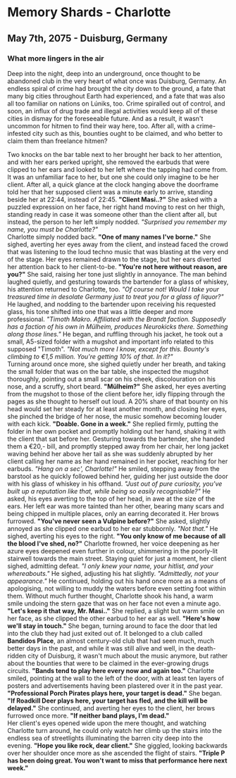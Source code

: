 # Memory Shards - Charlotte
## May 7th, 2075 - Duisburg, Germany
### What more lingers in the air
Deep into the night, deep into an underground, once thought to be abandoned club in the very heart of what once was Duisburg, Germany. An endless spiral of crime had brought the city down to the ground, a fate that many big cities throughout Earth had experienced, and a fate that was also all too familiar on nations on Lúniks, too. Crime spiralled out of control, and soon, an influx of drug trade and illegal activities would keep all of these cities in dismay for the foreseeable future. And as a result, it wasn't uncommon for hitmen to find their way here, too. After all, with a crime-infested city such as this, bounties ought to be claimed, and who better to claim them than freelance hitmen?

Two knocks on the bar table next to her brought her back to her attention, and with her ears perked upright, she removed the earbuds that were clipped to her ears and looked to her left where the tapping had come from. It was an unfamiliar face to her, but one she could only imagine to be her client. After all, a quick glance at the clock hanging above the doorframe told her that her supposed client was a minute early to arrive, standing beside her at 22:44, instead of 22:45. **"Client Masi..?"** She asked with a puzzled expression on her face, her right hand moving to rest on her thigh, standing ready in case it was someone other than the client after all, but instead, the person to her left simply nodded. *"Surprised you remember my name, you must be Charlotte?"* \
Charlotte simply nodded back. **"One of many names I've borne."** She sighed, averting her eyes away from the client, and instead faced the crowd that was listening to the loud techno music that was blasting at the very end of the stage. Her eyes remained drawn to the stage, but her ears diverted her attention back to her client-to-be. **"You're not here without reason, are you?"** She said, raising her tone just slightly in annoyance. The man behind laughed quietly, and gesturing towards the bartender for a glass of whiskey, his attention returned to Charlotte, too. *"Of course not! Would I take your treasured time in desolate Germany just to treat you for a glass of liquor?"* He laughed, and nodding to the bartender upon receiving his requested glass, his tone shifted into one that was a little deeper and more professional. *"Timoth Makro. Affiliated with the Brandt faction. Supposedly has a faction of his own in Mülheim, produces Neurokicks there. Something along those lines."* He began, and ruffling through his jacket, he took out a small, A5-sized folder with a mugshot and important info related to this supposed "Timoth". *"Not much more I know, except for this. Bounty's climbing to €1,5 million. You're getting 10% of that. In it?"* \
Turning around once more, she sighed quietly under her breath, and taking the small folder that was on the bar table, she inspected the mugshot thoroughly, pointing out a small scar on his cheek, discolouration on his nose, and a scruffy, short beard. **"Mülheim?"** She asked, her eyes averting from the mugshot to those of the client before her, idly flipping through the pages as she thought to herself out loud. A 20% share of that bounty on his head would set her steady for at least another month, and closing her eyes, she pinched the bridge of her nose, the music somehow becoming louder with each kick. **"Doable. Gone in a week."** She replied firmly, putting the folder in her own pocket and promptly holding out her hand, shaking it with the client that sat before her. Gesturing towards the bartender, she handed them a €20,- bill, and promptly stepped away from her chair, her long jacket waving behind her above her tail as she was suddenly abrupted by her client calling her name as her hand remained in her pocket, reaching for her earbuds. *"Hang on a sec', Charlotte!"* He smiled, stepping away from the barstool as he quickly followed behind her, guiding her just outside the door with his glass of whiskey in his offhand. *"Just out of pure curiosity, you've built up a reputation like that, while being so easily recognisable?"* He asked, his eyes averting to the top of her head, in awe at the size of the ears. Her left ear was more tainted than her other, bearing many scars and being chipped in multiple places, only an earring decorated it. Her brows furrowed. **"You've never seen a Vulpine before?"** She asked, slightly annoyed as she clipped one earbud to her ear stubbornly. *"Not that."* He sighed, averting his eyes to the right. **"You only know of me because of all the blood I've shed, no?"** Charlotte frowned, her voice deepening as her azure eyes deepened even further in colour, shimmering in the poorly-lit stairwell towards the main street. Staying quiet for just a moment, her client sighed, admitting defeat. *"I only knew your name, your hitlist, and your whereabouts."* He sighed, adjusting his hat slightly. *"Admittedly, not your appearance."* He continued, holding out his hand once more as a means of apologising, not willing to muddy the waters before even setting foot within them. Without much further thought, Charlotte shook his hand, a warm smile undoing the stern gaze that was on her face not even a minute ago. **"Let's keep it that way, Mr. Masi.."** She replied, a slight but warm smile on her face, as she clipped the other earbud to her ear as well. **"Here's how we'll stay in touch."** She began, turning around to face the door that led into the club they had just exited out of. It belonged to a club called **Bandidos Place**, an almost century-old club that had seen much, much better days in the past, and while it was still alive and well, in the death-ridden city of Duisburg, it wasn't much about the music anymore, but rather about the bounties that were to be claimed in the ever-growing drugs circuits. **"Bands tend to play here every now and again too."** Charlotte smiled, pointing at the wall to the left of the door, with at least ten layers of posters and advertisements having been plastered over it in the past year. **"Professional Porch Pirates plays here, your target is dead."** She began. **"If Roadkill Deer plays here, your target has fled, and the kill will be delayed."** She continued, and averting her eyes to the client, her brows furrowed once more. **"If neither band plays, I'm dead."** \
Her client's eyes opened wide upon the mere thought, and watching Charlotte turn around, he could only watch her climb up the stairs into the endless sea of streetlights illuminating the barren city deep into the evening. **"Hope you like rock, dear client."** She giggled, looking backwards over her shoulder once more as she ascended the flight of stairs. **"Triple P has been doing great. You won't want to miss that performance here next week."**

